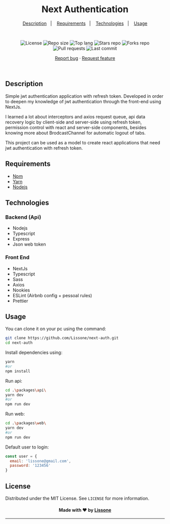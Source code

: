 <h1 align="center">
  Next Authentication
</h1>

<p align="center">
  <a href="#description">Description</a>&nbsp;&nbsp;&nbsp;|&nbsp;&nbsp;&nbsp;
  <a href="#requirements">Requirements</a>&nbsp;&nbsp;&nbsp;|&nbsp;&nbsp;&nbsp;
  <a href="#technologies">Technologies</a>&nbsp;&nbsp;&nbsp;|&nbsp;&nbsp;&nbsp;
  <a href="#usage">Usage</a>
</p>
<br />
<p align="center">
  <img src="https://img.shields.io/static/v1?label=license&message=MIT" alt="License">
  <img src="https://img.shields.io/github/repo-size/Lissone/next-auth" alt="Repo size" />
  <img src="https://img.shields.io/github/languages/top/Lissone/next-auth" alt="Top lang" />
  <img src="https://img.shields.io/github/stars/Lissone/next-auth" alt="Stars repo" />
  <img src="https://img.shields.io/github/forks/Lissone/next-auth" alt="Forks repo" />
  <img src="https://img.shields.io/github/issues-pr/Lissone/next-auth" alt="Pull requests" >
  <img src="https://img.shields.io/github/last-commit/Lissone/next-auth" alt="Last commit" />
</p>

<p align="center">
  <a href="https://github.com/Lissone/next-auth/issues">Report bug</a>
  ·
  <a href="https://github.com/Lissone/next-auth/issues">Request feature</a>
</p>

<br />

## Description

Simple jwt authentication application with refresh token. Developed in order to deepen my knowledge of jwt authentication through the front-end using NextJs. 

I learned a lot about interceptors and axios request queue, api data recovery logic by client-side and server-side using refresh token, permission control with react and server-side components, besides knowing more about BrodcastChannel for automatic logout of tabs.

This project can be used as a model to create react applications that need jwt authentication with refresh token.

## Requirements

- [Npm](https://www.npmjs.com/)
- [Yarn](https://yarnpkg.com/)
- [Nodejs](https://nodejs.org/en/)

## Technologies

### Backend (Api)

- Nodejs
- Typescript
- Express
- Json web token

### Front End

- NextJs
- Typescript
- Sass
- Axios
- Nookies
- ESLint (Airbnb config + pessoal rules)
- Prettier

## Usage

You can clone it on your pc using the command:

```bash
git clone https://github.com/Lissone/next-auth.git
cd next-auth
```

Install dependencies using:

```bash
yarn
#or
npm install
```

Run api:

```bash
cd .\packages\api\
yarn dev
#or
npm run dev
```

Run web:

```bash
cd .\packages\web\
yarn dev
#or
npm run dev
```

Default user to login:

```js
const user = {
  email: 'lissone@gmail.com',
  password: '123456'
}
```

## License

Distributed under the MIT License. See `LICENSE` for more information.

<h4 align="center">
  Made with ❤️ by <a href="https://github.com/Lissone" target="_blank">Lissone</a>
</h4>

<hr />
